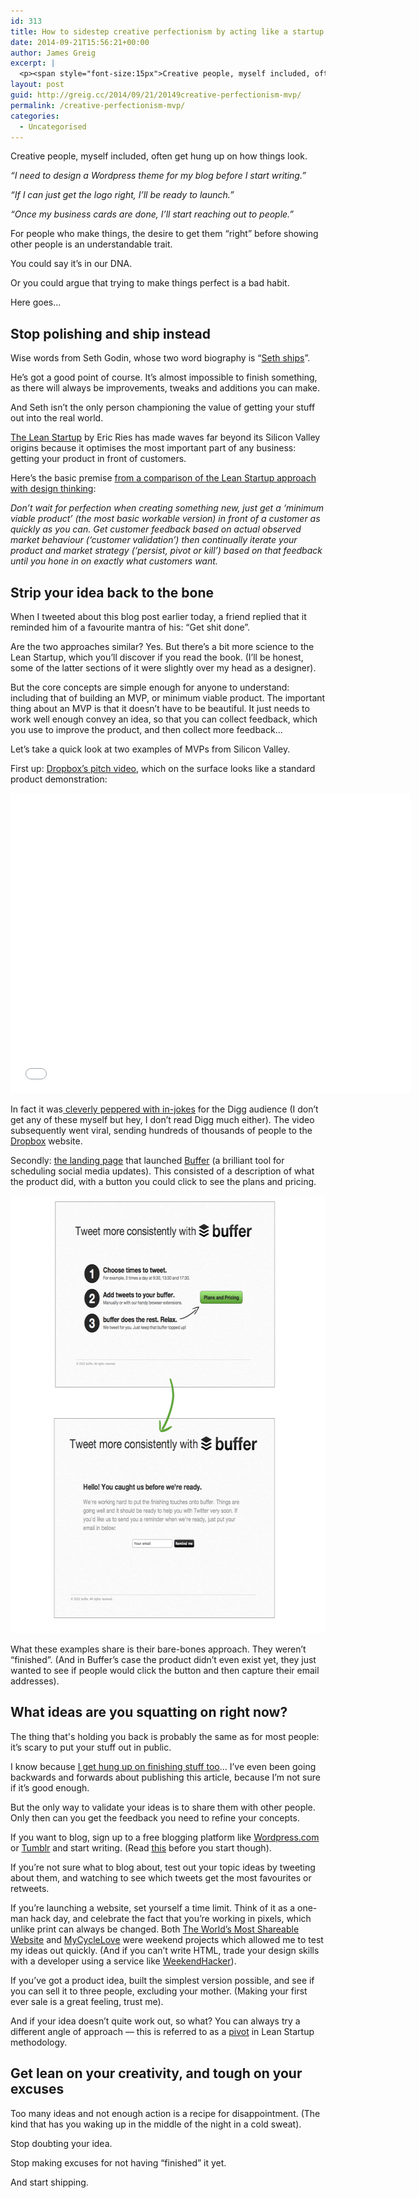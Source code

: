 ```yaml
---
id: 313
title: How to sidestep creative perfectionism by acting like a startup
date: 2014-09-21T15:56:21+00:00
author: James Greig
excerpt: |
  <p><span style="font-size:15px">Creative people, myself included, often get hung up on how things look. Here's how to stop polishing, and start shipping instead.</span></p>
layout: post
guid: http://greig.cc/2014/09/21/20149creative-perfectionism-mvp/
permalink: /creative-perfectionism-mvp/
categories:
  - Uncategorised
---
```

Creative people, myself included, often get hung up on how things look.

<em>“I need to design a Wordpress theme for my blog before I start writing.”</em>

<em>“If I can just get the logo right, I’ll be ready to launch.”</em>

<em>“Once my business cards are done, I’ll start reaching out to people.”</em>

For people who make things, the desire to get them “right” before showing other people is an understandable trait.

You could say it’s in our DNA.

Or you could argue that trying to make things perfect is a bad habit.

Here goes...</p>

<h2>Stop polishing and ship instead</h2>

Wise words from Seth Godin, whose two word biography is “<a href="http://www.sethgodin.com/sg/docs/brainwash.pdf">Seth ships</a>”.

He’s got a good point of course. It’s almost impossible to finish something, as there will always be improvements, tweaks and additions you can make.

And Seth isn’t the only person championing the value of getting your stuff out into the real world.

<a href="http://www.amazon.co.uk/s/?_encoding=UTF8&amp;camp=1634&amp;creative=19450&amp;keywords=lean%20startup&amp;linkCode=ur2&amp;qid=1411302210&amp;rh=i%3Aaps%2Ck%3Alean%20startup&amp;tag=greig-21&amp;linkId=J2QHTBGUGZNFYQQE">The Lean Startup</a> by Eric Ries has made waves far beyond its Silicon Valley origins because it optimises the most important part of any business: getting your product in front of customers.

Here’s the basic premise <a href="http://www.virgin.com/unite/entrepreneurship/when-lean-startup-meets-design-thinking-lessons-for-social-entrepreneurs">from a comparison of the Lean Startup approach with design thinking</a>:

<em>Don’t wait for perfection when creating something new, just get a ‘minimum viable product’ (the most basic workable version) in front of a customer as quickly as you can. Get customer feedback based on actual observed market behaviour (‘customer validation’) then continually iterate your product and market strategy (‘persist, pivot or kill’) based on that feedback until you hone in on exactly what customers want.</em>

<h2>Strip your idea back to the bone</h2>

When I tweeted about this blog post earlier today, a friend replied that it reminded him of a favourite mantra of his: “Get shit done”.

Are the two approaches similar? Yes. But there’s a bit more science to the Lean Startup, which you’ll discover if you read the book. (I’ll be honest, some of the latter sections of it were slightly over my head as a designer).

But the core concepts are simple enough for anyone to understand: including that of building an MVP, or minimum viable product. The important thing about an MVP is that it doesn’t have to be beautiful. It just needs to work well enough convey an idea, so that you can collect feedback, which you use to improve the product, and then collect more feedback...

Let’s take a quick look at two examples of MVPs from Silicon Valley.

First up: <a href="https://www.youtube.com/watch?v=7QmCUDHpNzE">Dropbox’s pitch video</a>, which on the surface looks like a standard product demonstration:
 
   <iframe src="//www.youtube.com/embed/7QmCUDHpNzE?wmode=opaque&amp;enablejsapi=1" height="480" width="640" scrolling="no" frameborder="0" allowfullscreen="">
</iframe>
 
<span><span>In fact it was</span><a href="http://techcrunch.com/2011/10/19/dropbox-minimal-viable-product/"><span> cleverly peppered with in-jokes</span></a><span> for the Digg audience (I don’t get any of these myself but hey, I don’t read Digg much either). The video subsequently went viral, sending hundreds of thousands of people to the </span><a href="https://db.tt/Yv79Abf"><span>Dropbox</span></a><span> website.</span></span>

Secondly:&nbsp;<a href="http://blog.bufferapp.com/idea-to-paying-customers-in-7-weeks-how-we-did-it">the landing page</a>&nbsp;that launched&nbsp;<a href="http://bufferapp.com/r/d4f0f">Buffer</a>&nbsp;(a brilliant tool for scheduling social media updates). This consisted of a description of what the product did, with a button you could click to see the plans and pricing.

<img src="/media/buffer-mvp.png" alt="" width="630" height="700" class="alignnone size-full wp-image-1961" />

What these examples share is their bare-bones approach. They weren’t “finished”. (And in Buffer’s case the product didn’t even exist yet, they just wanted to see if people would click the button and then capture their email addresses).

<h2>What ideas are you squatting on right now?</h2>

The thing that's holding you back is probably the same as for most people: it’s scary to put your stuff out in public.&nbsp;

I know because <a href="http://greig.cc/journal/2014/1/i-never-finish-anyth">I get hung up on finishing stuff too</a>… I’ve even been going backwards and forwards about publishing this article, because I’m not sure if it’s good enough.&nbsp;

But the only way to validate your ideas is to share them with other people. Only then can you get the feedback you need to refine your concepts.

If you want to blog, sign up to a free blogging platform like <a href="https://wordpress.com/">Wordpress.com</a> or <a href="http://www.tumblr.com/">Tumblr</a> and start writing. (Read <a href="http://fizzle.co/sparkline/should-i-start-a-blog">this</a> before you start though).

If you’re not sure what to blog about, test out your topic ideas by tweeting about them, and watching to see which tweets get the most favourites or retweets.

If you’re launching a website, set yourself a time limit. Think of it as a one-man hack day, and celebrate the fact that you’re working in pixels, which unlike print can always be changed. Both <a href="http://worldsmostshareablewebsite.greig.cc/">The World’s Most Shareable Website</a> and <a href="http://my.cyclelove.net/">MyCycleLove</a> were weekend projects which allowed me to test my ideas out quickly. (And if you can’t write HTML, trade your design skills with a developer using a service like <a href="http://www.weekendhacker.net/">WeekendHacker</a>).

If you’ve got a product idea, built the simplest version possible, and see if you can sell it to three people, excluding your mother. (Making your first ever sale is a great feeling, trust me).

And if your idea doesn’t quite work out, so what? You can always try a different angle of approach — this is referred to as a&nbsp;<a href="http://en.wikipedia.org/wiki/Lean_startup#Pivot">pivot</a> in Lean Startup methodology.

<h2>Get lean on your creativity, and tough on your excuses</h2>

Too many ideas and not enough action is a recipe for disappointment. (The kind that has you waking up in the middle of the night in a cold sweat).

Stop doubting your idea.

Stop making excuses for not having “finished” it yet.

And start shipping.